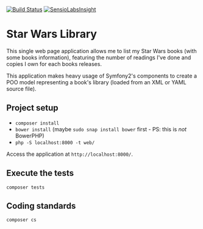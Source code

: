 [![Build Status](https://travis-ci.org/gnutix/swbooks.png?branch=master)](https://travis-ci.org/gnutix/swbooks)
[![SensioLabsInsight](https://insight.sensiolabs.com/projects/e275cb12-5729-4490-baad-a3898fd71ff9/mini.png)](https://insight.sensiolabs.com/projects/e275cb12-5729-4490-baad-a3898fd71ff9)

Star Wars Library
=================

This single web page application allows me to list my Star Wars books (with some books information), featuring the
number of readings I've done and copies I own for each books releases.

This application makes heavy usage of Symfony2's components to create a POO model representing a book's library (loaded
from an XML or YAML source file).

Project setup
-------------

* `composer install`
* `bower install` (maybe `sudo snap install bower` first - PS: this is *not* BowerPHP)
* `php -S localhost:8000 -t web/`

Access the application at `http://localhost:8000/`.

Execute the tests
-----------------

`composer tests`

Coding standards
----------------

`composer cs`
